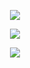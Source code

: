 <p align=center><img src="https://github-profile-trophy.vercel.app/?username=zzandland&theme=gruvbox&no-frame=true&column=4" /></p>

<p align=center><img src="http://github-readme-streak-stats.herokuapp.com?user=zzandland&theme=gruvbox&hide_border=true" /></p>
<p align=center><img src="https://github-readme-stats.vercel.app/api?username=zzandland&show_icons=true&theme=gruvbox&hide_border=true&count_private=true" /></p>
